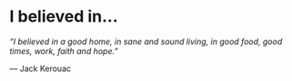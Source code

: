# I believed in...

_“I believed in a good home, in sane and sound living, in good food, good times, work, faith and hope.”_

— Jack Kerouac
